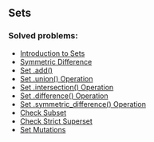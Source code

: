 ## Sets

### Solved problems:

* [Introduction to Sets](Introduction-to-Sets)
* [Symmetric Difference](Symmetric-Difference)
* [Set .add()](set-add())
* [Set .union() Operation](Set-union()-operation)
* [Set .intersection() Operation](Set-intersection()-operation)
* [Set .difference() Operation](Set-difference()-operation)
* [Set .symmetric_difference() Operation](Set-symmetric-difference()-operation)
* [Check Subset](Check-subset)
* [Check Strict Superset](Check-strict-superset)
* [Set Mutations](Set-Mutations)
